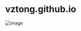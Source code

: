 # vztong.github.io
![image](https://github.com/user-attachments/assets/2b9b5070-d2c0-4a9e-bd72-9c443c78d433)
